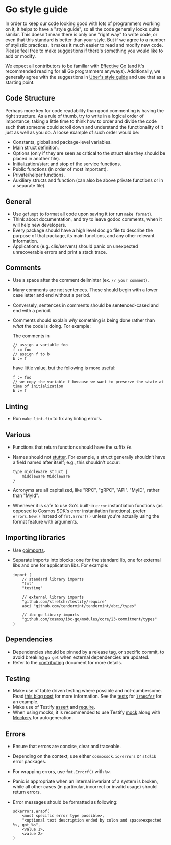 
# Go style guide

In order to keep our code looking good with lots of programmers working on it, it helps to have a "style guide", so all the code generally looks quite similar. This doesn't mean there is only one "right way" to write code, or even that this standard is better than your style.  But if we agree to a number of stylistic practices, it makes it much easier to read and modify new code. Please feel free to make suggestions if there's something you would like to add or modify.

We expect all contributors to be familiar with [Effective Go](https://golang.org/doc/effective_go.html) (and it's recommended reading for all Go programmers anyways). Additionally, we generally agree with the suggestions in [Uber's style guide](https://github.com/uber-go/guide/blob/master/style.md) and use that as a starting point.

## Code Structure

Perhaps more key for code readability than good commenting is having the right structure. As a rule of thumb, try to write in a logical order of importance, taking a little time to think how to order and divide the code such that someone could scroll down and understand the functionality of it just as well as you do. A loose example of such order would be:

- Constants, global and package-level variables.
- Main struct definition.
- Options (only if they are seen as critical to the struct else they should be placed in another file).
- Initialization/start and stop of the service functions.
- Public functions (in order of most important).
- Private/helper functions.
- Auxiliary structs and function (can also be above private functions or in a separate file).

## General

- Use `gofumpt` to format all code upon saving it (or run `make format`).
- Think about documentation, and try to leave godoc comments, when it will help new developers.
- Every package should have a high level doc.go file to describe the purpose of that package, its main functions, and any other relevant information.
- Applications (e.g. clis/servers) should panic on unexpected unrecoverable errors and print a stack trace.

## Comments

- Use a space after the comment deliminter (ex. `// your comment`).
- Many comments are not sentences. These should begin with a lower case letter and end without a period.
- Conversely, sentences in comments should be sentenced-cased and end with a period.
- Comments should explain _why_ something is being done rather than _what_ the code is doing. For example:

	The comments in 

	```
	// assign a variable foo
	f := foo
	// assign f to b
	b := f
	```

	have little value,	but the following is more useful:

	```
	f := foo
	// we copy the variable f because we want to preserve the state at time of initialization
	b := f
	```

## Linting

- Run `make lint-fix` to fix any linting errors.

## Various

- Functions that return functions should have the suffix `Fn`.
- Names should not [stutter](https://blog.golang.org/package-names). For example, a struct generally shouldn’t have a field named after itself; e.g., this shouldn't occur:

	``` golang
	type middleware struct {
		middleware Middleware
	}
	```

- Acronyms are all capitalized, like "RPC", "gRPC", "API". "MyID", rather than "MyId".
- Whenever it is safe to use Go's built-in `error` instantiation functions (as opposed to Cosmos SDK's error instantiation functions), prefer `errors.New()` instead of `fmt.Errorf()` unless you're actually using the format feature with arguments.

## Importing libraries

- Use [goimports](https://godoc.org/golang.org/x/tools/cmd/goimports).
- Separate imports into blocks: one for the standard lib, one for external libs and one for application libs. For example:

	```golang
	import (
		// standard library imports
		"fmt"
		"testing"
					
		// external library imports
		"github.com/stretchr/testify/require"
		abci "github.com/tendermint/tendermint/abci/types"
					
		// ibc-go library imports
		"github.com/cosmos/ibc-go/modules/core/23-commitment/types"
	)
	```

## Dependencies

- Dependencies should be pinned by a release tag, or specific commit, to avoid breaking `go get` when external dependencies are updated.
- Refer to the [contributing](./development-setup.md#dependencies) document for more details.

## Testing

- Make use of table driven testing where possible and not-cumbersome. Read [this blog post](https://dave.cheney.net/2013/06/09/writing-table-driven-tests-in-go) for more information. See the [tests](https://github.com/cosmos/ibc-go/blob/f24f41ea8a61fe87f6becab94e84de08c8aa9381/modules/apps/transfer/keeper/msg_server_test.go#L11) for [`Transfer`](https://github.com/cosmos/ibc-go/blob/f24f41ea8a61fe87f6becab94e84de08c8aa9381/modules/apps/transfer/keeper/msg_server.go#L15) for an example.
- Make use of Testify [assert](https://godoc.org/github.com/stretchr/testify/assert) and [require](https://godoc.org/github.com/stretchr/testify/require).
- When using mocks, it is recommended to use Testify [mock](https://pkg.go.dev/github.com/stretchr/testify/mock) along with [Mockery](https://github.com/vektra/mockery) for autogeneration.

## Errors

- Ensure that errors are concise, clear and traceable.
- Depending on the context, use either `cosmossdk.io/errors` or `stdlib` error packages.
- For wrapping errors, use `fmt.Errorf()` with `%w`.
- Panic is appropriate when an internal invariant of a system is broken, while all other cases (in particular, incorrect or invalid usage) should return errors.
- Error messages should be formatted as following:

	```golang
	sdkerrors.Wrapf(
		<most specific error type possible>,
		"<optional text description ended by colon and space>expected %s, got %s",
		<value 1>,
		<value 2>
	)
	```
